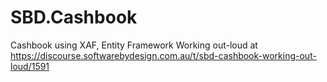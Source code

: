 # SBD.Cashbook
Cashbook using XAF, Entity Framework
Working out-loud at https://discourse.softwarebydesign.com.au/t/sbd-cashbook-working-out-loud/1591
